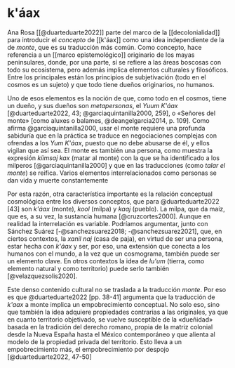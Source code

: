 # k'áax
Ana Rosa [[@duarteduarte2022]] parte del marco de la [[decolonialidad]] para introducir el *concepto* de [[k'áax]] como una idea independiente de la de *monte*, que es su traducción más común. Como concepto, hace referencia a un [[marco epistemológico]] originario de los mayas peninsulares, donde, por una parte, sí se refiere a las áreas boscosas con todo su ecosistema, pero además implica elementos culturales y filosóficos. Entre los principales están los principios de subjetivación (todo en el cosmos es un sujeto) y que todo tiene dueños originarios, no humanos.

Uno de esos elementos es la noción de que, como todo en el cosmos, tiene un dueño, y sus dueños son *metapersonas*, el *Yuum K'áax* [@duarteduarte2022, 43; @garciaquintanilla2000, 259], o «Señores del monte» [como aluxes o balames, @deangelgarcia2014, p. 109]. Como afirma @garciaquintanilla2000, usar el monte requiere una profunda sabiduría que en la práctica se traduce en negociaciones complejas con ofrendas a los *Yum K'áax*, puesto que no debe abusarse de él, y ellos vigilan que así sea. El monte es también una persona, como muestra la expresión *kíimsaj kax* (matar al monte) con la que se ha identificado a los milperos [@garciaquintanilla2000] y que en las traducciones (como *talar el monte*) se reifica. Varios elementos interrelacionados como personas se dan vida y muerte constantemente

Por esta razón, otra característica importante es la relación conceptual cosmológica entre los diversos conceptos, que para @duarteduarte2022 [43] son *k'áax* (monte), *kool* (milpa) y *kaaj* (pueblo). La milpa, que da maíz, que es, a su vez, la sustancia humana [@cruzcortes2000]. Aunque en realidad la interrelación es variable. Podríamos argumentar, junto con Sánchez Suárez [-@sanchezsuarez2018; -@sanchezsuarez2021], que, en ciertos contextos, la *xanil naj* (casa de paja), en virtud de ser una persona, estar hecha con *k'áax* y ser, por eso, una extensión que conecta a los humanos con el mundo, a la vez que un cosmograma, también puede ser un elemento clave. En otros contextos la idea de *lu'um* (tierra, como elemento natural y como territorio) puede serlo también [@velazquezsolis2020].

Este denso contenido cultural no se traslada a la traducción *monte*. Por eso es que @duarteduarte2022 [pp. 38-41] argumenta que la traducción de *k'aax* a monte implica un empobrecimiento conceptual. No solo eso, sino que también la idea adquiere propiedades contrarias a las originales, ya que en cuanto territorio objetivado, se vuelve susceptible de la «dueñidad» basada en la tradición del derecho romano, propia de la matriz colonial desde la Nueva España hasta el México contemporáneo y que alienta al modelo de la propiedad privada del territorio. Esto lleva a un empobrecimiento más, el empobrecimiento por despojo [@duarteduarte2022, 47-50]

